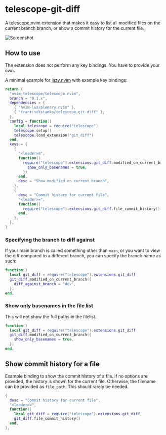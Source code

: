 # telescope-git-diff

A [telescope.nvim](https://github.com/nvim-telescope/telescope.nvim)
extension that makes it easy to list all modified files on the current branch
branch, or show a commit history for the current file.

![Screenshot](https://i.imgur.com/Lu2G618.png)

## How to use

The extension does not perform any key bindings. You have to provide your own.

A minimal example for [lazy.nvim](https://github.com/folke/lazy.nvim) with
example key bindings:

```lua
return {
  "nvim-telescope/telescope.nvim",
  branch = "0.1.x",
  dependencies = {
    { "nvim-lua/plenary.nvim" },
    { "frantisekstanko/telescope-git-diff" },
  },
  config = function()
    local telescope = require("telescope")
    telescope.setup()
    telescope.load_extension("git_diff")
  end,
  keys = {
    {
      "<leader>m",
      function()
        require("telescope").extensions.git_diff.modified_on_current_branch({
          show_only_basenames = true,
        })
      end,
      desc = "Show modified on current branch",
    },
    {
      desc = "Commit history for current file",
      "<leader>=",
      function()
        require("telescope").extensions.git_diff.file_commit_history()
      end,
    },
  },
}
```

### Specifying the branch to diff against

If your main branch is called something other than `main`, or you want to view
the diff compared to a different branch, you can specify the branch name as
such:

```lua
function()
  local git_diff = require("telescope").extensions.git_diff
  git_diff.modified_on_current_branch({
    diff_against_branch = "dev",
  })
end,
```

### Show only basenames in the file list

This will not show the full paths in the filelist.

```lua
function()
  local git_diff = require("telescope").extensions.git_diff
  git_diff.modified_on_current_branch({
    show_only_basenames = true,
  })
end,
```

## Show commit history for a file

Example binding to show the commit history of a file. If no options are
provided, the history is shown for the current file. Otherwise, the filename
can be provided as `file_path`. This should rarely be needed.

```lua
{
  desc = "Commit history for current file",
  "<leader>=",
  function()
    local git_diff = require("telescope").extensions.git_diff
    git_diff.file_commit_history()
  end,
},
```
